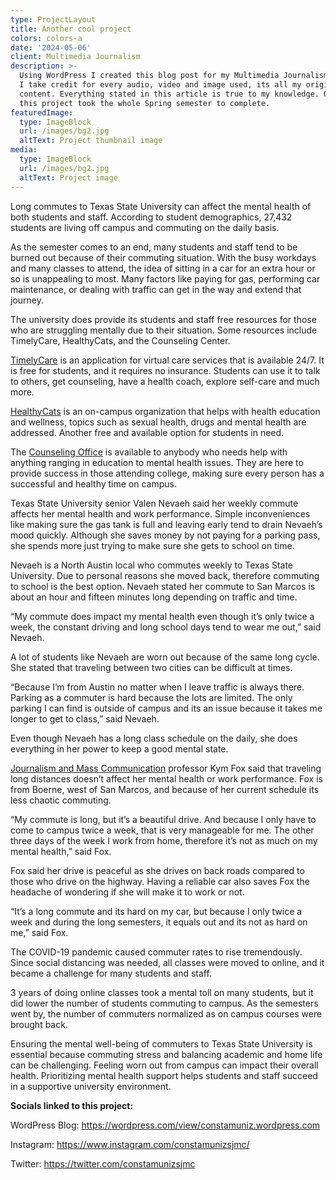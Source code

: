 ```yaml
---
type: ProjectLayout
title: Another cool project
colors: colors-a
date: '2024-05-06'
client: Multimedia Journalism
description: >-
  Using WordPress I created this blog post for my Multimedia Journalism course.
  I take credit for every audio, video and image used, its all my original
  content. Everything stated in this article is true to my knowledge. Overall,
  this project took the whole Spring semester to complete.
featuredImage:
  type: ImageBlock
  url: /images/bg2.jpg
  altText: Project thumbnail image
media:
  type: ImageBlock
  url: /images/bg2.jpg
  altText: Project image
---
```

Long commutes to Texas State University can affect the mental health of both students and staff. According to student demographics, 27,432 students are living off campus and commuting on the daily basis.

As the semester comes to an end, many students and staff tend to be burned out because of their commuting situation. With the busy workdays and many classes to attend, the idea of sitting in a car for an extra hour or so is unappealing to most. Many factors like paying for gas, performing car maintenance, or dealing with traffic can get in the way and extend that journey.

The university does provide its students and staff free resources for those who are struggling mentally due to their situation. Some resources include TimelyCare, HealthyCats, and the Counseling Center.

[TimelyCare](https://www.healthcenter.txst.edu/timelycare.html) is an application for virtual care services that is available 24/7. It is free for students, and it requires no insurance. Students can use it to talk to others, get counseling, have a health coach, explore self-care and much more.

[HealthyCats](https://www.healthcenter.txst.edu/hps/student-organizations/healthycats.html) is an on-campus organization that helps with health education and wellness, topics such as sexual health, drugs and mental health are addressed. Another free and available option for students in need.

The [Counseling Office](https://www.counseling.txst.edu/about-the-counseling-center.html) is available to anybody who needs help with anything ranging in education to mental health issues. They are here to provide success in those attending college, making sure every person has a successful and healthy time on campus.

Texas State University senior Valen Nevaeh said her weekly commute affects her mental health and work performance. Simple inconveniences like making sure the gas tank is full and leaving early tend to drain Nevaeh’s mood quickly. Although she saves money by not paying for a parking pass, she spends more just trying to make sure she gets to school on time.

Nevaeh is a North Austin local who commutes weekly to Texas State University. Due to personal reasons she moved back, therefore commuting to school is the best option. Nevaeh stated her commute to San Marcos is about an hour and fifteen minutes long depending on traffic and time.

“My commute does impact my mental health even though it’s only twice a week, the constant driving and long school days tend to wear me out,” said Nevaeh.

A lot of students like Nevaeh are worn out because of the same long cycle. She stated that traveling between two cities can be difficult at times.

“Because I’m from Austin no matter when I leave traffic is always there. Parking as a commuter is hard because the lots are limited. The only parking I can find is outside of campus and its an issue because it takes me longer to get to class,” said Nevaeh.

Even though Nevaeh has a long class schedule on the daily, she does everything in her power to keep a good mental state.

[Journalism and Mass Communication](https://sjmc.txst.edu/) professor Kym Fox said that traveling long distances doesn’t affect her mental health or work performance. Fox is from Boerne, west of San Marcos, and because of her current schedule its less chaotic commuting.

“My commute is long, but it’s a beautiful drive. And because I only have to come to campus twice a week, that is very manageable for me. The other three days of the week I work from home, therefore it’s not as much on my mental health,” said Fox.

Fox said her drive is peaceful as she drives on back roads compared to those who drive on the highway. Having a reliable car also saves Fox the headache of wondering if she will make it to work or not.

“It’s a long commute and its hard on my car, but because I only twice a week and during the long semesters, it equals out and its not as hard on me,” said Fox.

The COVID-19 pandemic caused commuter rates to rise tremendously. Since social distancing was needed, all classes were moved to online, and it became a challenge for many students and staff.

3 years of doing online classes took a mental toll on many students, but it did lower the number of students commuting to campus. As the semesters went by, the number of commuters normalized as on campus courses were brought back.

Ensuring the mental well-being of commuters to Texas State University is essential because commuting stress and balancing academic and home life can be challenging. Feeling worn out from campus can impact their overall health. Prioritizing mental health support helps students and staff succeed in a supportive university environment.

**Socials linked to this project:**

WordPress Blog: <https://wordpress.com/view/constamuniz.wordpress.com>

Instagram: <https://www.instagram.com/constamunizsjmc/>

Twitter: <https://twitter.com/constamunizsjmc>
